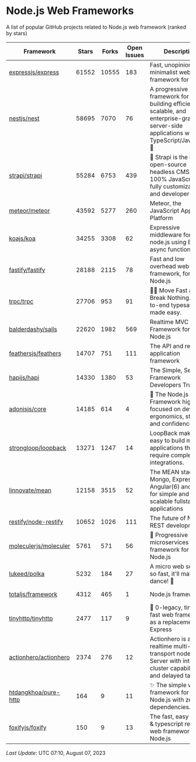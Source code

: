 # Node.js Web Frameworks
A list of popular GitHub projects related to Node.js web framework (ranked by stars)


| Framework | Stars | Forks | Open Issues | Description | Last Update | License |
| --------- | ----- | ----- | ----------- | ----------- | ----------- | ------- |
| [expressjs/express](https://github.com/expressjs/express) | 61552 | 10555 | 183 | Fast, unopinionated, minimalist web framework for node. | May 16, 2023 | MIT License |
| [nestjs/nest](https://github.com/nestjs/nest) | 58695 | 7070 | 76 | A progressive Node.js framework for building efficient, scalable, and enterprise-grade server-side applications with TypeScript/JavaScript 🚀 | August 07, 2023 | MIT License |
| [strapi/strapi](https://github.com/strapi/strapi) | 55284 | 6753 | 439 | 🚀 Strapi is the leading open-source headless CMS. It’s 100% JavaScript, fully customizable and developer-first. | August 04, 2023 | Other |
| [meteor/meteor](https://github.com/meteor/meteor) | 43592 | 5277 | 260 | Meteor, the JavaScript App Platform | August 04, 2023 | Other |
| [koajs/koa](https://github.com/koajs/koa) | 34255 | 3308 | 62 | Expressive middleware for node.js using ES2017 async functions | May 17, 2023 | MIT License |
| [fastify/fastify](https://github.com/fastify/fastify) | 28188 | 2115 | 78 | Fast and low overhead web framework, for Node.js | August 06, 2023 | Other |
| [trpc/trpc](https://github.com/trpc/trpc) | 27706 | 953 | 91 | 🧙‍♀️  Move Fast and Break Nothing. End-to-end typesafe APIs made easy.  | August 06, 2023 | MIT License |
| [balderdashy/sails](https://github.com/balderdashy/sails) | 22620 | 1982 | 569 | Realtime MVC Framework for Node.js | July 21, 2023 | MIT License |
| [feathersjs/feathers](https://github.com/feathersjs/feathers) | 14707 | 751 | 111 | The API and real-time application framework | July 28, 2023 | MIT License |
| [hapijs/hapi](https://github.com/hapijs/hapi) | 14330 | 1380 | 53 | The Simple, Secure Framework Developers Trust | April 24, 2023 | Other |
| [adonisjs/core](https://github.com/adonisjs/core) | 14185 | 614 | 4 | 🚀 The Node.js Framework highly focused on developer ergonomics, stability and confidence | June 05, 2023 | MIT License |
| [strongloop/loopback](https://github.com/strongloop/loopback) | 13271 | 1247 | 14 | LoopBack makes it easy to build modern applications that require complex integrations. | March 06, 2021 | Other |
| [linnovate/mean](https://github.com/linnovate/mean) | 12158 | 3515 | 52 | The MEAN stack uses Mongo, Express, Angular(6) and Node for simple and scalable fullstack js applications | July 09, 2023 |  |
| [restify/node-restify](https://github.com/restify/node-restify) | 10652 | 1026 | 111 | The future of Node.js REST development | June 18, 2023 | MIT License |
| [moleculerjs/moleculer](https://github.com/moleculerjs/moleculer) | 5761 | 571 | 56 | :rocket: Progressive microservices framework for Node.js | August 06, 2023 | MIT License |
| [lukeed/polka](https://github.com/lukeed/polka) | 5232 | 184 | 27 | A micro web server so fast, it'll make you dance! :dancers: | May 22, 2021 | MIT License |
| [totaljs/framework](https://github.com/totaljs/framework) | 4312 | 465 | 1 | Node.js framework | November 13, 2022 | Other |
| [tinyhttp/tinyhttp](https://github.com/tinyhttp/tinyhttp) | 2477 | 117 | 9 | 🦄 0-legacy, tiny & fast web framework as a replacement of Express | August 04, 2023 | MIT License |
| [actionhero/actionhero](https://github.com/actionhero/actionhero) | 2374 | 276 | 12 | Actionhero is a realtime multi-transport nodejs API Server with integrated cluster capabilities and delayed tasks | July 24, 2023 | Apache License 2.0 |
| [htdangkhoa/pure-http](https://github.com/htdangkhoa/pure-http) | 164 | 9 | 11 | ✨ The simple web framework for Node.js with zero dependencies. | July 03, 2023 | MIT License |
| [foxifyjs/foxify](https://github.com/foxifyjs/foxify) | 150 | 9 | 13 | The fast, easy to use & typescript ready web framework for Node.js | June 24, 2023 | MIT License |

*Last Update*: UTC 07:10, August 07, 2023